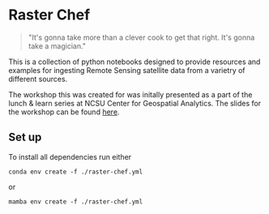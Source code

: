 # Raster Chef

> "It's gonna take more than a clever cook to get that right. It's gonna take a magician."

This is a collection of python notebooks designed to provide resources and examples for ingesting Remote Sensing satellite data from a varietry of different sources.

The workshop this was created for was initally presented as a part of the lunch & learn series at NCSU Center for Geospatial Analytics. The slides for the workshop can be found [here](gaderian.io/raster-chef).

## Set up

To install all dependencies run either

```shell
conda env create -f ./raster-chef.yml
```

or

```shell
mamba env create -f ./raster-chef.yml
```
